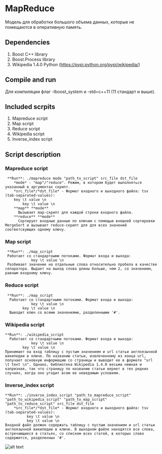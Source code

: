 # MapReduce
 Модель для обработки большого объема данных, которые не помещаются в оперативную память.
## Dependencies
1. Boost C++ library
2. Boost.Process library
3. Wikipedia 1.4.0 Python (https://pypi.python.org/pypi/wikipedia/)
## Compile and run
  Для компиляции флаг -lboost_system и -std=c++11 (11 стандарт и выше).  
## Included scrpits
  1. Mapreduce script
  2. Map script
  3. Reduce script
  4. Wikipedia script
  5. Inverse_index script
## Script description 
  ### **Mapreduce** **script**  
     **Run**: ./mapreduce mode "path_to_script" src_file dst_file  
    	*mode* - "map"/"reduce". Режим, в котором будет выполняться указанный в аргументах скрипт.  
    	*src_file*/*dst_file* - Формат входного и выходного файла: tsv (tab-separated-values):  
		key \t value \n   
        	key \t value \n   
        **map** **mode**  
          Вызывает map-скрипт для каждой строки входного файла.  
        **reduce** **mode**  
          Сортирует входные данные по ключам с помощью внешней сортировки MergeSort и вызывает reduce-скрипт для для всех значений соответсвующих одному ключу.  
  ### **Map script**  
     **Run**: ./map_script  
     Работает со стандартными потоками. Формат входа и выхода:  
     			key \t value \n 
	 Разбивает значение на отдельные слова относительно пробела в качестве сепаратора. Выдает на выход слова длины больше, чем 2, со значением, равным входному ключу.  
  ### **Reduce** **script**  
     **Run**: ./map_script  
	  Работает со стандартными потоками. Формат входа и выхода:  
     			key \t value \n  
			key \t value \n  
	  Выводит ключ со всеми значениями, разделенными '#'. 
  ### **Wikipedia** **script**  
    **Run**: ./wikipedia_script  
	  Работает со стандартными потоками. Формат входа и выхода:  
     			key \t value \n  
			key \t value \n  
	Принимает на вход таблицу с пустым значением и url статьи англоязычной википедии в ключе. По названию статьи, извлеченному из конца url, получает основную информацию со страницы и выводит ее в формате "url \t text \n". Однако, библиотека Wikipedia 1.4.0 весьма нежная и капризная, так что страницу по названию статьи вернет в тех редких случаях, когда оно угодит всем ее неведомым условиям.
  ### **Inverse_index** **script**  
    **Run**: ./inverse_index_script "path_to_mapreduce_script" "path_to_wikipedia_script" "path_to_map_script" "path_to_reduce_script" src_file dst_file  
    	*src_file*/*dst_file* - Формат входного и выходного файла: tsv (tab-separated-values):  
              key \t value \n  
              key \t value \n   
  	Входной файл должен содержать таблицу с пустым значением и url статьи англоязычной википедии в ключе. В выходном файле находятся все слова, встречающиеся в статьях, со списком всех статей, в которых слово содержится, разделенных '#'.  
![alt text](https://pp.userapi.com/c636231/v636231761/5cc7e/_FkcwzfDw1w.jpg)
